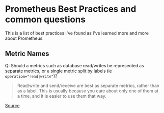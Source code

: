 # Prometheus Best Practices and common questions

This is a list of best practices I've found as I've learned more and more about Prometheus.

## Metric Names

Q: Should a metrics such as database read/writes be represented as separate metrics, or a single metric split by labels (ie `operation="read|write"`)?

> Read/write and send/receive are best as separate metrics, rather than as a label. This is usually because you care about only one of them at a time, and it is easier to use them that way.

[Source](https://prometheus.io/docs/instrumenting/writing_exporters/#labels)
